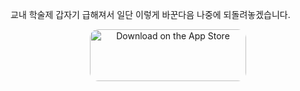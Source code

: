 교내 학술제 갑자기 급해져서 일단 이렇게 바꾼다음 나중에 되돌려놓겠습니다.

<p align="center">
<a href="https://apps.apple.com/app/id6449458459" style="display: inline-block; overflow: hidden; border-radius: 13px; width: 250px; height: 83px;"><img src="https://tools.applemediaservices.com/api/badges/download-on-the-app-store/black/en-us?size=250x83&amp;releaseDate=1641254400&h=ddfff0c3bd61d9f88f53494b401881d3" alt="Download on the App Store" style="border-radius: 13px; width: 250px; height: 83px;"></a>
</p>

